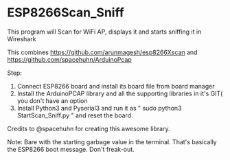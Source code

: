 # ESP8266Scan_Sniff
This program will Scan for WiFi AP, displays it and starts sniffing it in Wireshark

This combines https://github.com/arunmagesh/esp8266Xscan and https://github.com/spacehuhn/ArduinoPcap

Step:

1. Connect ESP8266 board and install its board file from board manager
2. Install the ArduinoPCAP library and all the supporting libraries in it's GIT( you don't have an option
3. Install Python3 and Pyserial3 and run it as " sudo python3 StartScan_Sniff.py " and reset the board. 


Credits to @spacehuhn for creating this awesome library. 

Note: Bare with the starting garbage value in the terminal. That's basically the ESP8266 boot message. Don't freak-out.
